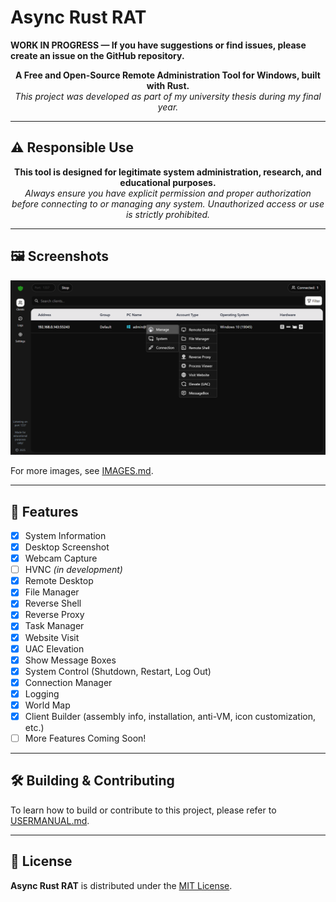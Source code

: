 # Async Rust RAT
**WORK IN PROGRESS — If you have suggestions or find issues, please create an issue on the GitHub repository.**

<p align="center">
  <strong>A Free and Open-Source Remote Administration Tool for Windows, built with Rust.</strong><br>
  <em>This project was developed as part of my university thesis during my final year.</em>
</p>

---

## ⚠️ Responsible Use

<p align="center">
  <strong>This tool is designed for legitimate system administration, research, and educational purposes.</strong><br>
  <em>Always ensure you have explicit permission and proper authorization before connecting to or managing any system. Unauthorized access or use is strictly prohibited.</em>
</p>

---

## 🖼️ Screenshots

![Home](images/home.png)

For more images, see [IMAGES.md](IMAGES.md).

---

## 🔱 Features

- [x] System Information
- [x] Desktop Screenshot
- [x] Webcam Capture
- [ ] HVNC *(in development)*
- [x] Remote Desktop
- [x] File Manager
- [x] Reverse Shell
- [x] Reverse Proxy
- [x] Task Manager
- [x] Website Visit
- [x] UAC Elevation
- [x] Show Message Boxes
- [x] System Control (Shutdown, Restart, Log Out)
- [x] Connection Manager
- [x] Logging
- [x] World Map
- [x] Client Builder (assembly info, installation, anti-VM, icon customization, etc.)
- [ ] More Features Coming Soon!

---

## 🛠️ Building & Contributing

To learn how to build or contribute to this project, please refer to [USERMANUAL.md](USERMANUAL.md).

---

## 📄 License

**Async Rust RAT** is distributed under the [MIT License](LICENSE).
